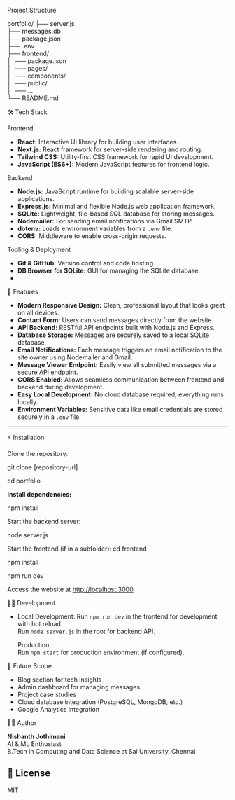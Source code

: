 Project Structure 


portfolio/
├── server.js           
├── messages.db        
├── package.json        
├── .env                
├── frontend/           
│   ├── package.json  
│   ├── pages/          
│   ├── components/     
│   ├── public/         
│   └── ...           
└── README.md         


 🛠️ Tech Stack

 Frontend
- **React:** Interactive UI library for building user interfaces.
- **Next.js:** React framework for server-side rendering and routing.
- **Tailwind CSS:** Utility-first CSS framework for rapid UI development.
- **JavaScript (ES6+):** Modern JavaScript features for frontend logic.

 Backend
- **Node.js:** JavaScript runtime for building scalable server-side applications.
- **Express.js:** Minimal and flexible Node.js web application framework.
- **SQLite:** Lightweight, file-based SQL database for storing messages.
- **Nodemailer:** For sending email notifications via Gmail SMTP.
- **dotenv:** Loads environment variables from a `.env` file.
- **CORS:** Middleware to enable cross-origin requests.

Tooling & Deployment
- **Git & GitHub:** Version control and code hosting.
- **DB Browser for SQLite:** GUI for managing the SQLite database.
-


🚀 Features

- **Modern Responsive Design:** Clean, professional layout that looks great on all devices.
- **Contact Form:** Users can send messages directly from the website.
- **API Backend:** RESTful API endpoints built with Node.js and Express.
- **Database Storage:** Messages are securely saved to a local SQLite database.
- **Email Notifications:** Each message triggers an email notification to the site owner using Nodemailer and Gmail.
- **Message Viewer Endpoint:** Easily view all submitted messages via a secure API endpoint.
- **CORS Enabled:** Allows seamless communication between frontend and backend during development.
- **Easy Local Development:** No cloud database required; everything runs locally.
- **Environment Variables:** Sensitive data like email credentials are stored securely in a `.env` file.

---

⚡ Installation

Clone the repository:

git clone [repository-url]

cd portfolio


**Install dependencies:**

npm install

Start the backend server:

node server.js


Start the frontend (if in a subfolder):
cd frontend


npm install


npm run dev


Access the website at [http://localhost:3000](http://localhost:3000)

 👨‍💻 Development

- Local Development: 
  Run `npm run dev` in the frontend for development with hot reload.  
  Run `node server.js` in the root for backend API.

  Production  
  Run `npm start` for production environment (if configured).


 🌱 Future Scope

- Blog section for tech insights
- Admin dashboard for managing messages
- Project case studies
- Cloud database integration (PostgreSQL, MongoDB, etc.)
- Google Analytics integration



 🙋‍♂️ Author

**Nishanth Jothimani**  
AI & ML Enthusiast  
B.Tech in Computing and Data Science at Sai University, Chennai


## 📄 License

MIT


